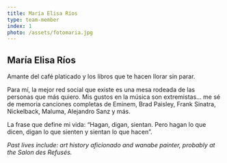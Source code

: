 ```yaml
---
title: María Elisa Ríos
type: team-member
index: 1
photo: /assets/fotomaria.jpg
---
```

## María Elisa Ríos

Amante del café platicado y los libros que te hacen llorar sin parar.

Para mí, la mejor red social que existe es una mesa rodeada de las personas que más quiero. Mis gustos en la música son extremistas... me sé de memoria canciones completas de Eminem, Brad Paisley, Frank Sinatra, Nickelback, Maluma, Alejandro Sanz y más.

La frase que define mi vida: “Hagan, digan, sientan. Pero hagan lo que dicen, digan lo que sienten y sientan lo que hacen”.

*Past lives include: art history aficionado and wanabe painter, probably at the Salon des Refusés.*
